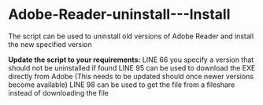# Adobe-Reader-uninstall---Install
The script can be used to uninstall old versions of Adobe Reader and install the new specified version

**Update the script to your requirements:**
LINE 66 you specify a version that should not be uninstalled if found
LINE 95 can be used to download the EXE directly from Adobe (This needs to be updated should once newer versions become available)
LINE 98 can be used to get the file from a fileshare instead of downloading the file
